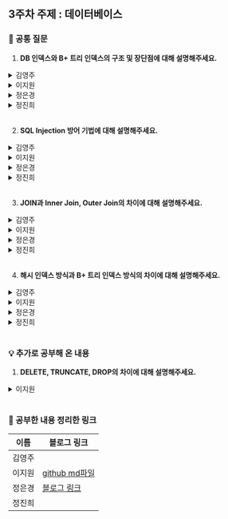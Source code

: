 ## 3주차 주제 : 데이터베이스

### 🎨 공통 질문

1. **DB 인덱스와 B+ 트리 인덱스의 구조 및 장단점에 대해 설명해주세요.**

<details>
  <summary>김영주</summary>
  <!-- 내용 -->
</details>

<details>
  <summary>이지원</summary>

DB 인덱스는 테이블을 처음부터 끝까지 검색하지 않고 인덱스를 검색하여 해당 자료의 테이블을 엑세스 하는 방법입니다.

인덱스는 항상 정렬된 상태를 유지하기 때문에 원하는 값을 검색하는데 빠르지만, 새로운 값을 추가하거나 삭제, 수정하는 경우에는 쿼리문 실행 속도가 느려집니다. 즉, 인덱스는 데이터의 저장 성능을 희생하고 그 대신 데이터의 검색 속도를 높이는 기능이라고 할 수 있습니다.

B+ 트리는 인덱스에 자주 사용되는 자료구조로, B-Tree를 개선시킨 자료구조입니다.

이때 B-Tree란 이진트리를 확장한 트리로, 하나의 노드가 가질 수 있는 자식 노드의 최대 숫자가 2보다 큰 균형 트리를 의미합니다. 노드 안의 데이터는 오름차순으로 정렬되어 있습니다.

B+ 트리는 모든 노드에 키와 값이 함께 저장되는 B-Tree와 달리 중간 노드에는 키만 저장하고 리프 노드에 키와 값을 함께 저장해 리프 노드끼리 LinkedList로 연결하는 방식입니다.

검색할 때 B-Tree는 모든 노드를 확인해야 하지만, B+ Tree는 데이터가 담긴 리프 노드끼리 연결되어 있기 때문에 연결 리스트로 조회할 수 있습니다.
</details>

<details>
  <summary>정은경</summary>
  DB 인덱스는 데이터 검색 속도를 높이기 위해 사용하는 데이터 구조입니다. 

  B+트리는 데이터를 정렬된 상태로 저장하며, 리프 노드(가장 아래)에 모든 데이터를 저장하고, 리프 노드끼리 연결 리스트 형태로 연결되어 있습니다.
  이를 통해 범위 검색과 정렬 작업에서 효율적입니다. 하지만 삽입 및 삭제 작업 시 리밸런싱(트리 구조의 균형을 유지하기 위한 작업)이 필요해 속도가 느릴 수 있습니다.
</details>

<details>
  <summary>정진희</summary>
  <!-- 내용 -->
</details>

</br>

2. **SQL Injection 방어 기법에 대해 설명해주세요.**

<details>
  <summary>김영주</summary>
  <!-- 내용 -->
</details>

<details>
  <summary>이지원</summary>

SQL Injection은 공격자가 악의적인 의도를 갖는 SQL 구문을 삽입하여 데이터베이스를 비정상적으로 조작하는 코드 인젝션 공격 기법입니다.

SQL Injection 방어 기법으로는 input 값을 받을 때 특수문자 여부 검사하기, SQL 서버 오류 발생 시 해당하는 에러 메시지 감추기, Prepared Statement 구문 사용하기 등이 있습니다.
</details>

<details>
  <summary>정은경</summary>
  SQL Injection은 해커에 의해 조작된 SQL 쿼리문이 DB에 그대로 전달되어 비정상적인 명령을 실행시키는 공격 기법입니다.

  이를 방어하기 위해서는 Prepared Statement를 사용해 SQL 쿼리와 데이터를 분리하거나, ORM을 통해 쿼리를 자동 생성하거나 입력값을 필터링하여 유효성을 검증하거나, 데이터베이스 사용자 권한을 최소화하는 방법 등이 있습니다.
</details>

<details>
  <summary>정진희</summary>
  <!-- 내용 -->
</details>

</br>

3. **JOIN과 Inner Join, Outer Join의 차이에 대해 설명해주세요.**

<details>
  <summary>김영주</summary>
  <!-- 내용 -->
</details>

<details>
  <summary>이지원</summary>

JOIN은 두 개 이상의 테이블을 묶어 하나의 결과를 만드는 것으로, 두 테이블을 결합하는 연산을 의미합니다. 이 JOIN에는 크게 Inner Join과 Outer Join이 있습니다.

Inner Join은 서로 연관된 내용만 검색하는 조인 방법입니다.

Outer Join은 한 쪽에는 데이터가 있고 한 쪽에는 데이터가 없는 경우, 데이터가 있는 쪽의 내용을 전부 출력하는 방법입니다. Outer Join에는 LEFT OUTER JOIN, RIGHT OUTER JOIN, FULL OUTER JOIN 등이 있습니다.
</details>

<details>
  <summary>정은경</summary>
  Join은 두 개 이상의 테이블에서 데이터를 결합할 때 사용됩니다. 

  Inner Join은 양쪽 테이블 간에 매칭되는 행만 결과로 반환하고, Outer Join은 매칭되지 않은 행을 포함해 더 넓은 범위의 데이터를 반환합니다.
  Outer Join에는 Left Join(왼쪽 테이블의 모든 데이터와 매칭된 데이터), Right Join(오른쪽 테이블의 모든 데이터와 매칭된 데이터), Full Outer Join(양쪽 테이블의 모든 데이터를 반환)이 있습니다.
</details>

<details>
  <summary>정진희</summary>
  <!-- 내용 -->
</details>

</br>

4. **해시 인덱스 방식과 B+ 트리 인덱스 방식의 차이에 대해 설명해주세요.**

<details>
  <summary>김영주</summary>
  <!-- 내용 -->
</details>

<details>
  <summary>이지원</summary>

해시 인덱스 방식은 컬럼의 값으로 생성된 해시를 기반으로 인덱스를 구현하는 방식입니다. 동등 연산(=)에 특화된 자료구조로, 부등호(<,>)와 같은 연속적인 데이터를 위한 순차 검색이 불가능하기 때문에 사용에 적합하지 않습니다.

B+ 트리 인덱스 방식은 중간 노드에는 키만 저장하고 리프 노드에 키와 값을 함께 저장해 리프 노드끼리 LinkedList로 연결하는 방식입니다. 데이터가 담긴 리프 노드끼리 연결되어 있기 때문에 연결 리스트로 조회가 가능하고 순차 검색이 용이하다는 장점이 있습니다.
</details>

<details>
  <summary>정은경</summary>
  해시 인덱스는 키를 해상하여 인덱스를 생성하기 때문에 특정 키 값을 정확히 검색하는 데 매우 빠릅니다. 하지만 범위 검색이 불가능해 해시 충돌이 발생할 수도 있습니다.

  반면, B+트리 인덱스는 데이터를 정렬된 상태로 유지하여 범위 검색과 정렬 작업에서 유리합니다. 균형 트리를 유지하기 때문에 일관된 검색 성능을 제공합니다. 하지만 삽입/삭제 시 리밸런싱(트리 구조의 균형을 유지하기)으로 성능 저하가 발생할 수 있습니다.
</details>

<details>
  <summary>정진희</summary>
  <!-- 내용 -->
</details>

</br>

### 💡 추가로 공부해 온 내용
1. **DELETE, TRUNCATE, DROP의 차이에 대해 설명해주세요.**

<details>
  <summary>이지원</summary>

DELETE는 데이터는 지우지만 테이블 용량은 줄어들지 않고 원하는 데이터만 골라서 지울 수 있습니다. 비교적 처리 속도는 느리고, 삭제 후 되돌릴 수 있습니다.

TRUNCATE은 전체 데이터를 한번에 삭제하는 방식으로, 테이블 용량이 줄어들고 인덱스 등도 삭제되지만 테이블은 삭제할 수 없습니다. 삭제 후 되돌릴 수 없습니다.

DROP은 테이블 자체를 완전히 삭제하는 방식으로, 공간, 인덱스, 객체 모두 삭제됩니다. 삭제 후 되돌릴 수 없습니다.
</details>

</br>

### 💫 공부한 내용 정리한 링크
| 이름 | 블로그 링크 |
|------|--------------|
|김영주||
|이지원|<a href="DB_jiwon_1115.md" target="_blank">github md파일</a>|
|정은경|<a href="https://velog.io/@jeg1124/series/%EB%8D%B0%EC%9D%B4%ED%84%B0%EB%B2%A0%EC%9D%B4%EC%8A%A4" target="_blank">블로그 링크</a>|
|정진희||
